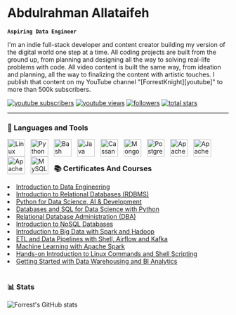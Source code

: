 # Abdulrahman Allataifeh

**`Aspiring Data Engineer`**

I'm an indie full-stack developer and content creator building my version of the digital world one step at a time. All coding projects are built from the ground up, from planning and designing all the way to solving real-life problems with code. All video content is built the same way, from ideation and planning, all the way to finalizing the content with artistic touches. I publish that content on my YouTube channel "[ForrestKnight][youtube]" to more than 500k subscribers.

   <p align="left">
      <a href="https://www.youtube.com/c/fknight?sub_confirmation=1">
         <img alt="youtube subscribers" title="Subscribe to my YouTube channel" src="https://custom-icon-badges.demolab.com/youtube/channel/subscribers/UC2WHjPDvbE6O328n17ZGcfg?color=%23E05D44&label=SUBSCRIBE&logo=video&logoColor=white&style=for-the-badge&labelColor=CE4630"/></a> 
      <a href="https://www.youtube.com/c/fknight">
         <img alt="youtube views" title="YouTube views" src="https://custom-icon-badges.demolab.com/youtube/channel/views/UC2WHjPDvbE6O328n17ZGcfg?color=%23E1AD0E&logo=eye&logoColor=white&style=for-the-badge&labelColor=C79600"/></a> 
      <a href="https://github.com/ForrestKnight?tab=followers">
         <img alt="followers" title="Follow me on Github" src="https://custom-icon-badges.demolab.com/github/followers/ForrestKnight?color=236ad3&labelColor=1155ba&style=for-the-badge&logo=person-add&label=Follow&logoColor=white"/></a>
      <a href="https://github.com/ForrestKnight?tab=repositories&sort=stargazers">
         <img alt="total stars" title="Total stars on GitHub" src="https://custom-icon-badges.demolab.com/github/stars/ForrestKnight?color=55960c&style=for-the-badge&labelColor=488207&logo=star"/></a>
   </p>

---

### 🧰 Languages and Tools

<img align="left" alt="Linux" width="40px" style="padding-right:10px;" src="https://cdn.jsdelivr.net/gh/devicons/devicon/icons/linux/linux-original.svg" />
<img align="left" alt="Python" width="40px" style="padding-right:10px;" src="https://cdn.jsdelivr.net/gh/devicons/devicon/icons/python/python-plain.svg" />
<img align="left" alt="Bash" width="40px" style="padding-right:10px;" src="https://cdn.jsdelivr.net/gh/devicons/devicon/icons/bash/bash-original.svg" />
<img align="left" alt="Java" width="40px" style="padding-right:10px;" src="https://cdn.jsdelivr.net/gh/devicons/devicon/icons/java/java-original.svg"/>
<img align="left" alt="Cassandra" width="40px" style="padding-right:10px;" src="https://cdn.jsdelivr.net/gh/devicons/devicon/icons/cassandra/cassandra-original.svg">
<img align="left" alt="MongoDB" width="40px" style="padding-right:10px;" src="https://cdn.jsdelivr.net/gh/devicons/devicon/icons/mongodb/mongodb-original.svg">
<img align="left" alt="Postgresql" width="40px" style="padding-right:10px;" src="https://cdn.jsdelivr.net/gh/devicons/devicon/icons/postgresql/postgresql-original.svg">
<img align="left" alt="ApacheSpark" width="40px" style="padding-right:10px;" src="https://cdn.jsdelivr.net/gh/devicons/devicon/icons/apachespark/apachespark-original.svg">
<img align="left" alt="ApacheAirflow" width="40px" style="padding-right:10px;" src="https://cdn.jsdelivr.net/gh/devicons/devicon/icons/apacheairflow/apacheairflow-original.svg">
<img align="left" alt="ApacheKafka" width="40px" style="padding-right:10px;" src="https://cdn.jsdelivr.net/gh/devicons/devicon/icons/apachekafka/apachekafka-original.svg">
<img align="left" alt="MySQL" width="40px" style="padding-right:10px;" src="https://cdn.jsdelivr.net/gh/devicons/devicon/icons/mysql/mysql-original.svg">
<br />

#

### 📚 Certificates And Courses

<li><a href="https://coursera.org/verify/EH9XFNJCJRZQ">Introduction to Data Engineering</a></li>
<li><a href="https://coursera.org/verify/BC56AWMUC3RY">Introduction to Relational Databases (RDBMS)</a></li>
<li><a href="https://coursera.org/verify/A6LSJBA7SKAB">Python for Data Science, AI & Development</a></li>
<li><a href="https://coursera.org/verify/3JKVB48K86ZM">Databases and SQL for Data Science with Python</a></li>
<li><a href="https://coursera.org/verify/X9239XSZK8PL">Relational Database Administration (DBA)</a></li>
<li><a href="https://coursera.org/verify/MAMNE7U79BH2">Introduction to NoSQL Databases</a></li>
<li><a href="https://coursera.org/verify/BN7276WU3QWU">Introduction to Big Data with Spark and Hadoop</a></li>
<li><a href="https://coursera.org/verify/B8A26C26EKLH">ETL and Data Pipelines with Shell, Airflow and Kafka</a></li>
<li><a href="https://coursera.org/verify/ERHB7HHSYKV8">Machine Learning with Apache Spark</a></li>
<li><a href="https://coursera.org/verify/NESBMHZEVXRB">Hands-on Introduction to Linux Commands and Shell Scripting</a></li>
<li><a href="https://coursera.org/verify/HRJSSPMQYTNG">Getting Started with Data Warehousing and BI Analytics </a></li>

#

### 📊 Stats

![Forrest's GitHub stats](https://github-readme-stats.vercel.app/api?username=abdulrahmanallataifeh&show_icons=true&theme=gruvbox)

<!-- ![GitHub Streak](https://streak-stats.demolab.com?user=ForrestKnight&theme=gruvbox&border_radius=4.5) -->

#
<!--
<details>
 <summary><h3>👨‍💻</h3></summary>
-->
